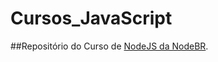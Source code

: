 # Cursos_JavaScript

##Repositório do Curso de [NodeJS da NodeBR](https://cursos.nodebr.org/p/node-js-para-iniciantes-nodebr).
